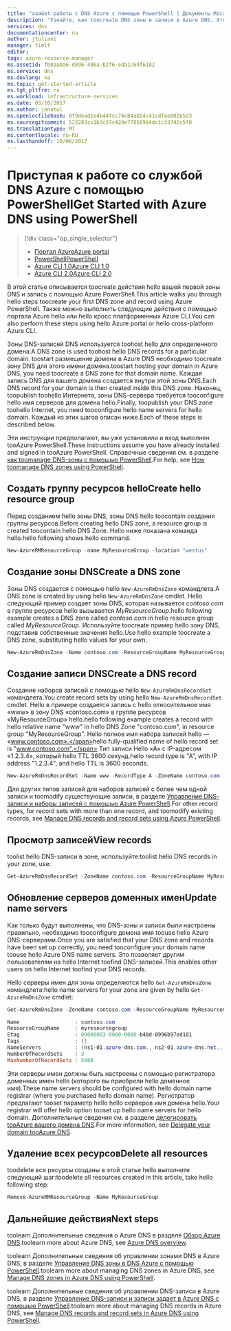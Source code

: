 ```yaml
---
title: "aaaGet работы с DNS Azure с помощью PowerShell | Документы Microsoft"
description: "Узнайте, как toocreate DNS зоны и записи в Azure DNS. Это toocreate Пошаговое руководство и управлять вашей первой зоны DNS и записи с помощью PowerShell."
services: dns
documentationcenter: na
author: jtuliani
manager: timlt
editor: 
tags: azure-resource-manager
ms.assetid: fb0aa0a6-d096-4d6a-b2f6-eda1c64f6182
ms.service: dns
ms.devlang: na
ms.topic: get-started-article
ms.tgt_pltfrm: na
ms.workload: infrastructure-services
ms.date: 03/10/2017
ms.author: jonatul
ms.openlocfilehash: 0f9dead1e4b44fcc74c84a024c41cdfaeb02b5d3
ms.sourcegitcommit: 523283cc1b3c37c428e77850964dc1c33742c5f0
ms.translationtype: MT
ms.contentlocale: ru-RU
ms.lasthandoff: 10/06/2017
---
```

# <a name="get-started-with-azure-dns-using-powershell"></a><span data-ttu-id="cc8bc-104">Приступая к работе со службой DNS Azure с помощью PowerShell</span><span class="sxs-lookup"><span data-stu-id="cc8bc-104">Get Started with Azure DNS using PowerShell</span></span>

> [!div class="op_single_selector"]
> * [<span data-ttu-id="cc8bc-105">Портал Azure</span><span class="sxs-lookup"><span data-stu-id="cc8bc-105">Azure portal</span></span>](dns-getstarted-portal.md)
> * [<span data-ttu-id="cc8bc-106">PowerShell</span><span class="sxs-lookup"><span data-stu-id="cc8bc-106">PowerShell</span></span>](dns-getstarted-powershell.md)
> * [<span data-ttu-id="cc8bc-107">Azure CLI 1.0</span><span class="sxs-lookup"><span data-stu-id="cc8bc-107">Azure CLI 1.0</span></span>](dns-getstarted-cli-nodejs.md)
> * [<span data-ttu-id="cc8bc-108">Azure CLI 2.0</span><span class="sxs-lookup"><span data-stu-id="cc8bc-108">Azure CLI 2.0</span></span>](dns-getstarted-cli.md)

<span data-ttu-id="cc8bc-109">В этой статье описывается toocreate действия hello вашей первой зоны DNS и запись с помощью Azure PowerShell.</span><span class="sxs-lookup"><span data-stu-id="cc8bc-109">This article walks you through hello steps toocreate your first DNS zone and record using Azure PowerShell.</span></span> <span data-ttu-id="cc8bc-110">Также можно выполнить следующие действия с помощью портала Azure hello или hello кросс платформенных Azure CLI.</span><span class="sxs-lookup"><span data-stu-id="cc8bc-110">You can also perform these steps using hello Azure portal or hello cross-platform Azure CLI.</span></span>

<span data-ttu-id="cc8bc-111">Зоны DNS-записей DNS используется toohost hello для определенного домена.</span><span class="sxs-lookup"><span data-stu-id="cc8bc-111">A DNS zone is used toohost hello DNS records for a particular domain.</span></span> <span data-ttu-id="cc8bc-112">toostart размещение домена в Azure DNS необходимо toocreate зону DNS для этого имени домена.</span><span class="sxs-lookup"><span data-stu-id="cc8bc-112">toostart hosting your domain in Azure DNS, you need toocreate a DNS zone for that domain name.</span></span> <span data-ttu-id="cc8bc-113">Каждая запись DNS для вашего домена создается внутри этой зоны DNS.</span><span class="sxs-lookup"><span data-stu-id="cc8bc-113">Each DNS record for your domain is then created inside this DNS zone.</span></span> <span data-ttu-id="cc8bc-114">Наконец, toopublish toohello Интернета, зоны DNS-сервера требуется tooconfigure hello имя серверов для домена hello.</span><span class="sxs-lookup"><span data-stu-id="cc8bc-114">Finally, toopublish your DNS zone toohello Internet, you need tooconfigure hello name servers for hello domain.</span></span> <span data-ttu-id="cc8bc-115">Каждый из этих шагов описан ниже.</span><span class="sxs-lookup"><span data-stu-id="cc8bc-115">Each of these steps is described below.</span></span>

<span data-ttu-id="cc8bc-116">Эти инструкции предполагают, вы уже установили и вход выполнен tooAzure PowerShell.</span><span class="sxs-lookup"><span data-stu-id="cc8bc-116">These instructions assume you have already installed and signed in tooAzure PowerShell.</span></span> <span data-ttu-id="cc8bc-117">Справочные сведения см. в разделе [как toomanage DNS-зоны с помощью PowerShell](dns-operations-dnszones.md).</span><span class="sxs-lookup"><span data-stu-id="cc8bc-117">For help, see [How toomanage DNS zones using PowerShell](dns-operations-dnszones.md).</span></span>

## <a name="create-hello-resource-group"></a><span data-ttu-id="cc8bc-118">Создать группу ресурсов hello</span><span class="sxs-lookup"><span data-stu-id="cc8bc-118">Create hello resource group</span></span>

<span data-ttu-id="cc8bc-119">Перед созданием hello зоны DNS, зоны DNS hello toocontain создания группы ресурсов.</span><span class="sxs-lookup"><span data-stu-id="cc8bc-119">Before creating hello DNS zone, a resource group is created toocontain hello DNS Zone.</span></span> <span data-ttu-id="cc8bc-120">Hello ниже показана команда hello.</span><span class="sxs-lookup"><span data-stu-id="cc8bc-120">hello following shows hello command.</span></span>

```powershell
New-AzureRMResourceGroup -name MyResourceGroup -location "westus"
```

## <a name="create-a-dns-zone"></a><span data-ttu-id="cc8bc-121">Создание зоны DNS</span><span class="sxs-lookup"><span data-stu-id="cc8bc-121">Create a DNS zone</span></span>

<span data-ttu-id="cc8bc-122">Зоны DNS создается с помощью hello `New-AzureRmDnsZone` командлета.</span><span class="sxs-lookup"><span data-stu-id="cc8bc-122">A DNS zone is created by using hello `New-AzureRmDnsZone` cmdlet.</span></span> <span data-ttu-id="cc8bc-123">Hello следующий пример создает зоны DNS, которая называется *contoso.com* в группе ресурсов hello вызывается *MyResourceGroup*.</span><span class="sxs-lookup"><span data-stu-id="cc8bc-123">hello following example creates a DNS zone called *contoso.com* in hello resource group called *MyResourceGroup*.</span></span> <span data-ttu-id="cc8bc-124">Используйте toocreate пример hello зону DNS, подставив собственные значения hello.</span><span class="sxs-lookup"><span data-stu-id="cc8bc-124">Use hello example toocreate a DNS zone, substituting hello values for your own.</span></span>

```powershell
New-AzureRmDnsZone -Name contoso.com -ResourceGroupName MyResourceGroup
```

## <a name="create-a-dns-record"></a><span data-ttu-id="cc8bc-125">Создание записи DNS</span><span class="sxs-lookup"><span data-stu-id="cc8bc-125">Create a DNS record</span></span>

<span data-ttu-id="cc8bc-126">Создание наборов записей с помощью hello `New-AzureRmDnsRecordSet` командлета.</span><span class="sxs-lookup"><span data-stu-id="cc8bc-126">You create record sets by using hello `New-AzureRmDnsRecordSet` cmdlet.</span></span> <span data-ttu-id="cc8bc-127">Hello в примере создается запись с hello относительное имя «www» в зону DNS «contoso.com» в группе ресурсов «MyResourceGroup» hello.</span><span class="sxs-lookup"><span data-stu-id="cc8bc-127">hello following example creates a record with hello relative name "www" in hello DNS Zone "contoso.com", in resource group "MyResourceGroup".</span></span> <span data-ttu-id="cc8bc-128">Hello полное имя набора записей hello — «www.contoso.com».</span><span class="sxs-lookup"><span data-stu-id="cc8bc-128">hello fully-qualified name of hello record set is "www.contoso.com".</span></span> <span data-ttu-id="cc8bc-129">Тип записи Hello «A» с IP-адресом «1.2.3.4», который hello TTL 3600 секунд.</span><span class="sxs-lookup"><span data-stu-id="cc8bc-129">hello record type is "A", with IP address "1.2.3.4", and hello TTL is 3600 seconds.</span></span>

```powershell
New-AzureRmDnsRecordSet -Name www -RecordType A -ZoneName contoso.com -ResourceGroupName MyResourceGroup -Ttl 3600 -DnsRecords (New-AzureRmDnsRecordConfig -IPv4Address "1.2.3.4")
```

<span data-ttu-id="cc8bc-130">Для других типов записей для наборов записей с более чем одной записи и toomodify существующие записи, в разделе [Управление DNS-записи и наборы записей с помощью Azure PowerShell](dns-operations-recordsets.md).</span><span class="sxs-lookup"><span data-stu-id="cc8bc-130">For other record types, for record sets with more than one record, and toomodify existing records, see [Manage DNS records and record sets using Azure PowerShell](dns-operations-recordsets.md).</span></span> 


## <a name="view-records"></a><span data-ttu-id="cc8bc-131">Просмотр записей</span><span class="sxs-lookup"><span data-stu-id="cc8bc-131">View records</span></span>

<span data-ttu-id="cc8bc-132">toolist hello DNS-записи в зоне, используйте:</span><span class="sxs-lookup"><span data-stu-id="cc8bc-132">toolist hello DNS records in your zone, use:</span></span>

```powershell
Get-AzureRmDnsRecordSet -ZoneName contoso.com -ResourceGroupName MyResourceGroup
```


## <a name="update-name-servers"></a><span data-ttu-id="cc8bc-133">Обновление серверов доменных имен</span><span class="sxs-lookup"><span data-stu-id="cc8bc-133">Update name servers</span></span>

<span data-ttu-id="cc8bc-134">Как только будут выполнены, что DNS-зоны и записи были настроены правильно, необходимо tooconfigure домена имя toouse hello Azure DNS-серверами.</span><span class="sxs-lookup"><span data-stu-id="cc8bc-134">Once you are satisfied that your DNS zone and records have been set up correctly, you need tooconfigure your domain name toouse hello Azure DNS name servers.</span></span> <span data-ttu-id="cc8bc-135">Это позволяет другим пользователям на hello Internet toofind DNS-записей.</span><span class="sxs-lookup"><span data-stu-id="cc8bc-135">This enables other users on hello Internet toofind your DNS records.</span></span>

<span data-ttu-id="cc8bc-136">Hello серверы имен для зоны определяются hello `Get-AzureRmDnsZone` командлета:</span><span class="sxs-lookup"><span data-stu-id="cc8bc-136">hello name servers for your zone are given by hello `Get-AzureRmDnsZone` cmdlet:</span></span>

```powershell
Get-AzureRmDnsZone -ZoneName contoso.com -ResourceGroupName MyResourceGroup

Name                  : contoso.com
ResourceGroupName     : myresourcegroup
Etag                  : 00000003-0000-0000-b40d-0996b97ed101
Tags                  : {}
NameServers           : {ns1-01.azure-dns.com., ns2-01.azure-dns.net., ns3-01.azure-dns.org., ns4-01.azure-dns.info.}
NumberOfRecordSets    : 3
MaxNumberOfRecordSets : 5000
```

<span data-ttu-id="cc8bc-137">Эти серверы имен должны быть настроены с помощью регистратора доменных имен hello (которого вы приобрели hello доменное имя).</span><span class="sxs-lookup"><span data-stu-id="cc8bc-137">These name servers should be configured with hello domain name registrar (where you purchased hello domain name).</span></span> <span data-ttu-id="cc8bc-138">Регистратор предлагают tooset параметр hello hello серверов имя домена hello.</span><span class="sxs-lookup"><span data-stu-id="cc8bc-138">Your registrar will offer hello option tooset up hello name servers for hello domain.</span></span> <span data-ttu-id="cc8bc-139">Дополнительные сведения см. в разделе [делегировать tooAzure вашего домена DNS](dns-domain-delegation.md).</span><span class="sxs-lookup"><span data-stu-id="cc8bc-139">For more information, see [Delegate your domain tooAzure DNS](dns-domain-delegation.md).</span></span>

## <a name="delete-all-resources"></a><span data-ttu-id="cc8bc-140">Удаление всех ресурсов</span><span class="sxs-lookup"><span data-stu-id="cc8bc-140">Delete all resources</span></span>

<span data-ttu-id="cc8bc-141">toodelete все ресурсы созданы в этой статье hello выполните следующий шаг:</span><span class="sxs-lookup"><span data-stu-id="cc8bc-141">toodelete all resources created in this article, take hello following step:</span></span>

```powershell
Remove-AzureRMResourceGroup -Name MyResourceGroup
```

## <a name="next-steps"></a><span data-ttu-id="cc8bc-142">Дальнейшие действия</span><span class="sxs-lookup"><span data-stu-id="cc8bc-142">Next steps</span></span>

<span data-ttu-id="cc8bc-143">toolearn Дополнительные сведения о Azure DNS в разделе [Обзор Azure DNS](dns-overview.md).</span><span class="sxs-lookup"><span data-stu-id="cc8bc-143">toolearn more about Azure DNS, see [Azure DNS overview](dns-overview.md).</span></span>

<span data-ttu-id="cc8bc-144">toolearn Дополнительные сведения об управлении зонами DNS в Azure DNS, в разделе [Управление DNS зоны в DNS Azure с помощью PowerShell](dns-operations-dnszones.md).</span><span class="sxs-lookup"><span data-stu-id="cc8bc-144">toolearn more about managing DNS zones in Azure DNS, see [Manage DNS zones in Azure DNS using PowerShell](dns-operations-dnszones.md).</span></span>

<span data-ttu-id="cc8bc-145">toolearn Дополнительные сведения об управлении DNS-записи в Azure DNS, в разделе [Управление DNS-записи и записи задает в Azure DNS с помощью PowerShell](dns-operations-recordsets.md).</span><span class="sxs-lookup"><span data-stu-id="cc8bc-145">toolearn more about managing DNS records in Azure DNS, see [Manage DNS records and record sets in Azure DNS using PowerShell](dns-operations-recordsets.md).</span></span>

